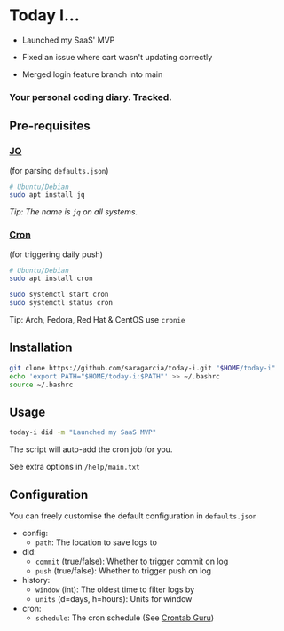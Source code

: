 # Today I...

- Launched my SaaS' MVP

- Fixed an issue where cart wasn't updating correctly

- Merged login feature branch into main

### Your personal coding diary. Tracked.

## Pre-requisites

### [JQ](https://jqlang.org/)
(for parsing `defaults.json`)

```sh
# Ubuntu/Debian
sudo apt install jq
```

*Tip: The name is `jq` on all systems.*

### [Cron](https://en.wikipedia.org/wiki/Cron)
(for triggering daily push)

```sh
# Ubuntu/Debian
sudo apt install cron

sudo systemctl start cron
sudo systemctl status cron
```

Tip: Arch, Fedora, Red Hat & CentOS use `cronie`

## Installation

```sh
git clone https://github.com/saragarcia/today-i.git "$HOME/today-i"
echo 'export PATH="$HOME/today-i:$PATH"' >> ~/.bashrc
source ~/.bashrc
```

## Usage

```sh
today-i did -m "Launched my SaaS MVP"
```

The script will auto-add the cron job for you.

See extra options in `/help/main.txt`

## Configuration

You can freely customise the default configuration in `defaults.json`

- config:
  - `path`: The location to save logs to
- did:
  - `commit` (true/false): Whether to trigger commit on log
  - `push` (true/false): Whether to trigger push on log
- history:
  - `window` (int): The oldest time to filter logs by
  - `units` (d=days, h=hours): Units for window
- cron:
  - `schedule`: The cron schedule (See [Crontab Guru](https://crontab.guru/))